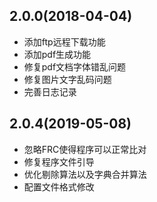 ## 2.0.0(2018-04-04)
* 添加ftp远程下载功能
* 添加pdf生成功能
* 修复pdf文档字体错乱问题
* 修复图片文字乱码问题
* 完善日志记录
## 2.0.4(2019-05-08)
* 忽略FRC使得程序可以正常比对
* 修复程序文件引导
* 优化剔除算法以及字典合并算法
* 配置文件格式修改





